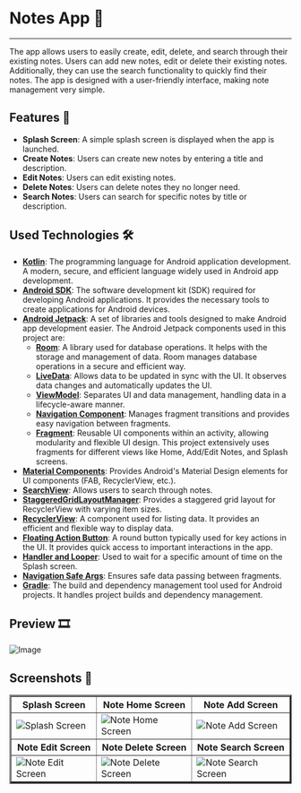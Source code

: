 # Notes App 📝
-------------
The app allows users to easily create, edit, delete, and search through their existing notes. Users can add new notes, edit or delete their existing notes. Additionally, they can use the search functionality to quickly find their notes. The app is designed with a user-friendly interface, making note management very simple.

## Features 📱
- **Splash Screen**: A simple splash screen is displayed when the app is launched.
- **Create Notes**: Users can create new notes by entering a title and description.
- **Edit Notes**: Users can edit existing notes.
- **Delete Notes**: Users can delete notes they no longer need.
- **Search Notes**: Users can search for specific notes by title or description.

## Used Technologies 🛠️

- **[Kotlin](https://kotlinlang.org/)**: The programming language for Android application development. A modern, secure, and efficient language widely used in Android app development.
- **[Android SDK](https://developer.android.com/studio)**: The software development kit (SDK) required for developing Android applications. It provides the necessary tools to create applications for Android devices.
- **[Android Jetpack](https://developer.android.com/jetpack)**: A set of libraries and tools designed to make Android app development easier. The Android Jetpack components used in this project are:
  - **[Room](https://developer.android.com/training/data-storage/room)**: A library used for database operations. It helps with the storage and management of data. Room manages database operations in a secure and efficient way.
  - **[LiveData](https://developer.android.com/reference/androidx/lifecycle/LiveData)**: Allows data to be updated in sync with the UI. It observes data changes and automatically updates the UI.
  - **[ViewModel](https://developer.android.com/reference/androidx/lifecycle/ViewModel)**: Separates UI and data management, handling data in a lifecycle-aware manner.
  - **[Navigation Component](https://developer.android.com/guide/navigation)**: Manages fragment transitions and provides easy navigation between fragments.
  - **[Fragment](https://developer.android.com/guide/fragments)**: Reusable UI components within an activity, allowing modularity and flexible UI design. This project extensively uses fragments for different views like Home, Add/Edit Notes, and Splash screens.
- **[Material Components](https://material.io/develop/android)**: Provides Android's Material Design elements for UI components (FAB, RecyclerView, etc.).
- **[SearchView](https://developer.android.com/reference/android/widget/SearchView)**: Allows users to search through notes.
- **[StaggeredGridLayoutManager](https://developer.android.com/reference/android/support/v7/widget/StaggeredGridLayoutManager)**: Provides a staggered grid layout for RecyclerView with varying item sizes.
- **[RecyclerView](https://developer.android.com/reference/androidx/recyclerview/widget/RecyclerView)**: A component used for listing data. It provides an efficient and flexible way to display data.
- **[Floating Action Button](https://material.io/components/floating-action-button)**: A round button typically used for key actions in the UI. It provides quick access to important interactions in the app.
- **[Handler and Looper](https://developer.android.com/reference/android/os/Handler)**: Used to wait for a specific amount of time on the Splash screen.
- **[Navigation Safe Args](https://developer.android.com/guide/navigation/passing-data)**: Ensures safe data passing between fragments.
- **[Gradle](https://gradle.org/)**: The build and dependency management tool used for Android projects. It handles project builds and dependency management.

## Preview 🎞️
![Image](https://github.com/user-attachments/assets/0db96982-5ef3-447f-a77e-b47f3dac33fb)


## Screenshots 📸

<table border="3">
  <tr>
    <th>Splash Screen</th>
    <th>Note Home Screen</th>
    <th>Note Add Screen</th>
  </tr>
  <tr>
    <td><img src="https://github.com/user-attachments/assets/1c0fca3d-a9cd-4e5c-85df-cc885087e76d" alt="Splash Screen" weight="200"></td>
    <td><img src="https://github.com/user-attachments/assets/a55ecd2f-f15b-4db1-bde1-94ab78f9f1ff" alt="Note Home Screen" weight="200"></td>
    <td><img src="https://github.com/user-attachments/assets/41896bdf-d985-4b09-998a-2cd4a5c9cd72" alt="Note Add Screen" weight="200"></td>
  </tr>
  <tr>
    <th>Note Edit Screen</th>
    <th>Note Delete Screen</th>
    <th>Note Search Screen</th>
  </tr>
  <tr>
    <td><img src="https://github.com/user-attachments/assets/a0cfce32-3634-4405-be32-77eed2371fef" alt="Note Edit Screen" weight="200"></td>
    <td><img src="https://github.com/user-attachments/assets/f1e4a15b-008a-496b-9218-2860284a1767" alt="Note Delete Screen" weight="200"></td>
    <td><img src="https://github.com/user-attachments/assets/61224aca-168f-415a-b259-4f0bb78a5911" alt="Note Search Screen" weight="200"></td>
  </tr>
</table>


